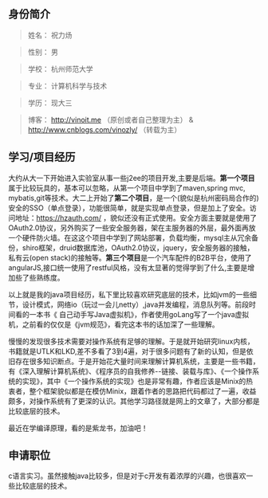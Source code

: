 ## 身份简介

>姓名： 祝力炀

>性别： 男

>学校： 杭州师范大学

>专业： 计算机科学与技术

>学历： 现大三

>博客： http://vinoit.me （原创或者自己整理为主） & http://www.cnblogs.com/vinozly/ （转载为主）

## 学习/项目经历
大约从大一下开始进入实验室从事一些j2ee的项目开发,主要是后端。**第一个项目**属于比较玩具的，基本可以忽略，从第一个项目中学到了maven,spring mvc, mybatis,git等技术。大二上开始了**第二个项目**，是一个(貌似是杭州密码局合作的)安全的SSO（单点登录），功能很简单，就是实现单点登录，但是加上了安全。访问地址：https://hzauth.com/ ，貌似还没有正式使用。安全方面主要就是使用了OAuth2.0协议，另外购买了一些安全服务器，架在主服务器的外层，最外面再放一个硬件防火墙。在这这个项目中学到了网站部署，负载均衡，mysql主从冗余备份，shiro框架，druid数据库池，OAuth2.0协议，jquery，安全服务器的接触，私有云(open stack)的接触等。**第三个项目**是一个汽车配件的B2B平台，使用了angularJS,接口统一使用了restful风格，没有太显著的觉得学到了什么,主要是增加些了些熟练度。

以上就是我的java项目经历，私下里比较喜欢研究底层的技术，比如jvm的一些细节，设计模式，网络io（玩过一会儿netty）,java并发编程，消息队列等。前段时间看的一本书《 自己动手写Java虚拟机》，作者使用goLang写了一个java虚拟机，之前看的仅仅是《jvm规范》，看完这本书的话加深了一些理解。

慢慢的发现很多技术需要对操作系统有足够的理解。于是就开始研究linux内核，书籍就是UTLK和LKD,差不多看了3到4遍，对于很多问题有了新的认知，但是依旧存在很多知识断点。于是开始花大量时间来理解计算机系统，主要是一些书籍，有《深入理解计算机系统》、《程序员的自我修养--链接、装载与库》、《一个操作系统的实现》，其中《一个操作系统的实现》也是非常有趣，作者应该是Minix的热衷者，整个框架貌似都是在模仿Minix，跟着作者的思路把代码都过了一遍，收益颇多，对操作系统有了更深的认识。其他学习路径就是网上的文章了，大部分都是比较底层的技术。

最近在学编译原理，看的是紫龙书，加油吧！

## 申请职位

c语言实习。虽然接触java比较多，但是对于c开发有着浓厚的兴趣，也很喜欢一些比较底层的技术。
